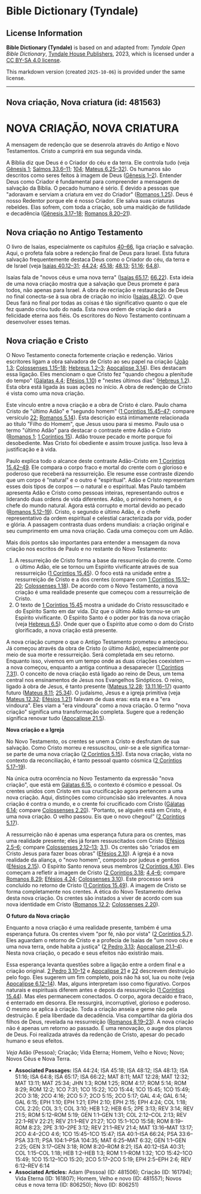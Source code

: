 # Bible Dictionary (Tyndale)

## License Information

**Bible Dictionary (Tyndale)** is based on and adapted from: _Tyndale Open Bible Dictionary_, [Tyndale House Publishers](https://tyndaleopenresources.com/), 2023, which is licensed under a [CC BY-SA 4.0 license](https://creativecommons.org/licenses/by-sa/4.0/legalcode.en).

This markdown version (created `2025-10-06`) is provided under the same license.



--------------------------------

## Nova criação, Nova criatura (id: 481563)

NOVA CRIAÇÃO, NOVA CRIATURA
===========================

A mensagem de redenção que se desenrola através do Antigo e Novo Testamentos. Cristo a cumprirá em sua segunda vinda.

A Bíblia diz que Deus é o Criador do céu e da terra. Ele controla tudo (veja [Gênesis 1](https://ref.ly/Gen1:1-Gen1:31); [Salmos 33\.6–11](https://ref.ly/Ps33:6-Ps33:11); [104](https://ref.ly/Ps104:1-Ps104:35); [Mateus 6\.25–32](https://ref.ly/Matt6:25-Matt6:32)). Os humanos são descritos como seres feitos à imagem de Deus ([Gênesis 1–2](https://ref.ly/Gen1:1-Gen2:25)). Entender Deus como Criador é fundamental para compreender a mensagem de salvação da Bíblia. O pecado humano é sério. É devido a pessoas que "adoravam e serviam a criatura em vez do Criador" ([Romanos 1\.25](https://ref.ly/Rom1:25)). Deus é nosso Redentor porque ele é nosso Criador. Ele salva suas criaturas rebeldes. Elas sofrem, com toda a criação, sob uma maldição de futilidade e decadência ([Gênesis 3\.17–18](https://ref.ly/Gen3:17-Gen3:18); [Romanos 8\.20–21](https://ref.ly/Rom8:20-Rom8:21)).

Nova criação no Antigo Testamento
---------------------------------

O livro de Isaías, especialmente os capítulos [40–66](https://ref.ly/Isa40:1-Isa66:24), liga criação e salvação. Aqui, o profeta fala sobre a redenção final de Deus para Israel. Esta futura salvação frequentemente destaca Deus como o Criador do céu, da terra e de Israel (veja [Isaías 40\.12–31](https://ref.ly/Isa40:12-Isa40:31); [44\.24](https://ref.ly/Isa44:24); [45\.18](https://ref.ly/Isa45:18); [48\.13](https://ref.ly/Isa48:13); [51\.16](https://ref.ly/Isa51:16); [64\.8](https://ref.ly/Isa64:8)).

Isaías fala de "novos céus e uma nova terra" ([Isaías 65\.17](https://ref.ly/Isa65:17); [66\.22](https://ref.ly/Isa66:22)). Esta ideia de uma nova criação mostra que a salvação que Deus promete é para todos, não apenas para Israel. A obra de recriação e restauração de Deus no final conecta\-se à sua obra de criação no início ([Isaías 48\.12](https://ref.ly/Isa48:12)). O que Deus fará no final por todas as coisas é tão significativo quanto o que ele fez quando criou tudo do nada. Esta nova ordem de criação dará a felicidade eterna aos fiéis. Os escritores do Novo Testamento continuam a desenvolver esses temas.

Nova criação e Cristo
---------------------

O Novo Testamento conecta fortemente criação e redenção. Vários escritores ligam a obra salvadora de Cristo ao seu papel na criação ([João 1\.3](https://ref.ly/John1:3); [Colossenses 1\.15–18](https://ref.ly/Col1:15-Col1:18); [Hebreus 1\.2–3](https://ref.ly/Heb1:2-Heb1:3); [Apocalipse 3\.14](https://ref.ly/Rev3:14)). Eles destacam essa ligação. Eles mencionam o que Cristo fez "quando chegou a plenitude do tempo" ([Gálatas 4\.4](https://ref.ly/Gal4:4); [Efésios 1\.10](https://ref.ly/Eph1:10)) e "nestes últimos dias" ([Hebreus 1\.2](https://ref.ly/Heb1:2)). Esta obra está ligada às suas ações no início. A obra de redenção de Cristo é vista como uma nova criação.

Este vínculo entre a nova criação e a obra de Cristo é claro. Paulo chama Cristo de "último Adão" e "segundo homem" ([1 Coríntios 15\.45–47](https://ref.ly/1Cor15:45-1Cor15:47); compare versículo [22](https://ref.ly/1Cor15:22); [Romanos 5\.14](https://ref.ly/Rom5:14)). Esta descrição está intimamente relacionada ao título "Filho do Homem", que Jesus usou para si mesmo. Paulo usa o termo "último Adão" para destacar o contraste entre Adão e Cristo ([Romanos 1](https://ref.ly/Rom1:1-Rom1:32); [1 Coríntios 15](https://ref.ly/1Cor15:1-1Cor15:58)). Adão trouxe pecado e morte porque foi desobediente. Mas Cristo foi obediente e assim trouxe justiça. Isso leva à justificação e à vida.

Paulo explica todo o alcance deste contraste Adão\-Cristo em [1 Coríntios 15\.42–49](https://ref.ly/1Cor15:42-1Cor15:49). Ele compara o corpo fraco e mortal do crente com o glorioso e poderoso que receberá na ressurreição. Ele resume esse contraste dizendo que um corpo é "natural" e o outro é "espiritual". Adão e Cristo representam esses dois tipos de corpos — o natural e o espiritual. Mas Paulo também apresenta Adão e Cristo como pessoas inteiras, representando outros e liderando duas ordens de vida diferentes. Adão, o primeiro homem, é o chefe do mundo natural. Agora está corrupto e mortal devido ao pecado ([Romanos 5\.12–19](https://ref.ly/Rom5:12-Rom5:19)). Cristo, o segundo e último Adão, é o chefe representativo da ordem espiritual e celestial caracterizada por vida, poder e glória. A passagem contrasta duas ordens mundiais: a criação original e seu cumprimento em uma nova criação. Cada uma começou com um Adão.

Mais dois pontos são importantes para entender a mensagem da nova criação nos escritos de Paulo e no restante do Novo Testamento:

1. A ressurreição de Cristo forma a base da ressurreição do crente. Como o último Adão, ele se tornou um Espírito vivificante através de sua ressurreição ([1 Coríntios 15\.45](https://ref.ly/1Cor15:45)). O foco está na unidade entre a ressurreição de Cristo e a dos crentes (compare com [1 Coríntios 15\.12–20](https://ref.ly/1Cor15:12-1Cor15:20); [Colossenses 1\.18](https://ref.ly/Col1:18)). De acordo com o Novo Testamento, a nova criação é uma realidade presente que começou com a ressurreição de Cristo.
2. O texto de [1 Coríntios 15\.45](https://ref.ly/1Cor15:45) mostra a unidade do Cristo ressuscitado e do Espírito Santo em dar vida. Diz que o último Adão tornou\-se um Espírito vivificante. O Espírito Santo é o poder por trás da nova criação (veja [Hebreus 6\.5](https://ref.ly/Heb6:5)). Onde quer que o Espírito atue como o dom do Cristo glorificado, a nova criação está presente.

A nova criação cumpre o que o Antigo Testamento prometeu e antecipou. Já começou através da obra de Cristo (o último Adão), especialmente por meio de sua morte e ressurreição. Será completada em seu retorno. Enquanto isso, vivemos em um tempo onde as duas criações coexistem — a nova começou, enquanto a antiga continua a desaparecer ([1 Coríntios 7\.31](https://ref.ly/1Cor7:31)). O conceito de nova criação está ligado ao reino de Deus, um tema central nos ensinamentos de Jesus nos Evangelhos Sinópticos. O reino, ligado à obra de Jesus, é tanto presente ([Mateus 12\.28](https://ref.ly/Matt12:28); [13\.11,16–17](https://ref.ly/Matt13:11)) quanto futuro ([Mateus 8\.11](https://ref.ly/Matt8:11); [25\.34](https://ref.ly/Matt25:34)). O judaísmo, Jesus e a igreja primitiva (veja [Mateus 12\.32](https://ref.ly/Matt12:32); [Efésios 1\.21](https://ref.ly/Eph1:21)) falavam de duas eras: esta era e a "era vindoura". Eles viam a "era vindoura" como a nova criação. O termo "nova criação" significa uma transformação completa. Sugere que a redenção significa renovar tudo ([Apocalipse 21\.5](https://ref.ly/Rev21:5)).

**Nova criação e a Igreja**

No Novo Testamento, os crentes se unem a Cristo e desfrutam de sua salvação. Como Cristo morreu e ressuscitou, unir\-se a ele significa tornar\-se parte de uma nova criação ([2 Coríntios 5\.15](https://ref.ly/2Cor5:15)). Esta nova criação, vista no contexto da reconciliação, é tanto pessoal quanto cósmica ([2 Coríntios 5\.17–19](https://ref.ly/2Cor5:17-2Cor5:19)).

Na única outra ocorrência no Novo Testamento da expressão "nova criação", que está em [Gálatas 6\.15](https://ref.ly/Gal6:15), o contexto é cósmico e pessoal. Os crentes unidos com Cristo em sua crucificação agora pertencem a uma nova criação. Aqui, distinções como circuncisão são irrelevantes. A nova criação é contra o mundo, e o crente foi crucificado com Cristo ([Gálatas 6\.14](https://ref.ly/Gal6:14); compare [Colossenses 2\.20](https://ref.ly/Col2:20)). “Portanto, se alguém está em Cristo, é uma nova criação. O velho passou. Eis que o novo chegou!” ([2 Coríntios 5\.17](https://ref.ly/2Cor5:17)).

A ressurreição não é apenas uma esperança futura para os crentes, mas uma realidade presente; eles já foram ressuscitados com Cristo ([Efésios 2\.5–6](https://ref.ly/Eph2:5-Eph2:6); compare [Colossenses 2\.12–13](https://ref.ly/Col2:12-Col2:13); [3\.1](https://ref.ly/Col3:1)). Os crentes são “criados em Cristo Jesus para fazer boas obras” ([Efésios 2\.10](https://ref.ly/Eph2:10)). A igreja é a nova realidade da aliança, o "novo homem", composto por judeus e gentios ([Efésios 2\.15](https://ref.ly/Eph2:15)). O Espírito Santo renova seus membros ([2 Coríntios 4\.16](https://ref.ly/2Cor4:16)). Eles começam a refletir a imagem de Cristo ([2 Coríntios 3\.18](https://ref.ly/2Cor3:18); [4\.4–6](https://ref.ly/2Cor4:4-2Cor4:6); compare [Romanos 8\.29](https://ref.ly/Rom8:29); [Efésios 4\.24](https://ref.ly/Eph4:24); [Colossenses 3\.10](https://ref.ly/Col3:10)). Este processo será concluído no retorno de Cristo ([1 Coríntios 15\.49](https://ref.ly/1Cor15:49)). A imagem de Cristo se forma completamente nos crentes. A ética do Novo Testamento deriva desta nova criação. Os crentes são instados a viver de acordo com sua nova identidade em Cristo ([Romanos 12\.2](https://ref.ly/Rom12:2); [Colossenses 2\.20](https://ref.ly/Col2:20)).

**O futuro da Nova criação**

Enquanto a nova criação é uma realidade presente, também é uma esperança futura. Os crentes vivem "por fé, não por vista" ([2 Coríntios 5\.7](https://ref.ly/2Cor5:7)). Eles aguardam o retorno de Cristo e a profecia de Isaías de "um novo céu e uma nova terra, onde habita a justiça" ([2 Pedro 3\.13](https://ref.ly/2Pet3:13); [Apocalipse 21\.1–4](https://ref.ly/Rev21:1-Rev21:4)). Nesta nova criação, o pecado e seus efeitos não existirão mais.

Essa esperança levanta questões sobre a ligação entre a ordem final e a criação original. [2 Pedro 3\.10–12](https://ref.ly/2Pet3:10-2Pet3:12) e [Apocalipse 21](https://ref.ly/Rev21:1-Rev21:27) e [22](https://ref.ly/Rev22:1-Rev22:21) descrevem destruição pelo fogo. Eles sugerem um fim completo, pois não há sol, lua ou noite (veja [Apocalipse 6\.12–14](https://ref.ly/Rev6:12-Rev6:14)). Mas, alguns interpretam isso como figurativo. Corpos naturais e espirituais diferem antes e depois da ressurreição ([1 Coríntios 15\.44](https://ref.ly/1Cor15:44)). Mas eles permanecem conectados. O corpo, agora decaído e fraco, é enterrado em desonra. Ele ressurgirá, incorruptível, glorioso e poderoso. O mesmo se aplica à criação. Toda a criação anseia e geme não pela destruição. É pela liberdade da decadência. Visa compartilhar da glória dos filhos de Deus, revelada na ressurreição ([Romanos 8\.19–23](https://ref.ly/Rom8:19-Rom8:23)). A nova criação não é apenas um retorno ao passado. É uma renovação, o auge dos planos de Deus. Foi realizada através da redenção de Cristo, apesar do pecado humano e seus efeitos.

*Veja* Adão (Pessoa); Criação; Vida Eterna; Homem, Velho e Novo; Novo; Novos Céus e Nova Terra.

* **Associated Passages:** ISA 44:24; ISA 45:18; ISA 48:12; ISA 48:13; ISA 51:16; ISA 64:8; ISA 65:17; ISA 66:22; MAT 8:11; MAT 12:28; MAT 12:32; MAT 13:11; MAT 25:34; JHN 1:3; ROM 1:25; ROM 4:17; ROM 5:14; ROM 8:29; ROM 12:2; 1CO 7:31; 1CO 15:22; 1CO 15:44; 1CO 15:45; 1CO 15:49; 2CO 3:18; 2CO 4:16; 2CO 5:7; 2CO 5:15; 2CO 5:17; GAL 4:4; GAL 6:14; GAL 6:15; EPH 1:10; EPH 1:21; EPH 2:10; EPH 2:15; EPH 4:24; COL 1:18; COL 2:20; COL 3:1; COL 3:10; HEB 1:2; HEB 6:5; 2PE 3:13; REV 3:14; REV 21:5; ROM 5:12–ROM 5:19; GEN 1:1–GEN 1:31; COL 2:12–COL 2:13; REV 22:1–REV 22:21; REV 21:1–REV 21:27; 1CO 15:1–1CO 15:58; ROM 8:19–ROM 8:23; 2PE 3:10–2PE 3:12; REV 21:1–REV 21:4; MAT 13:16–MAT 13:17; 2CO 4:4–2CO 4:6; 1CO 15:45–1CO 15:47; ISA 40:1–ISA 66:24; PSA 33:6–PSA 33:11; PSA 104:1–PSA 104:35; MAT 6:25–MAT 6:32; GEN 1:1–GEN 2:25; GEN 3:17–GEN 3:18; ROM 8:20–ROM 8:21; ISA 40:12–ISA 40:31; COL 1:15–COL 1:18; HEB 1:2–HEB 1:3; ROM 1:1–ROM 1:32; 1CO 15:42–1CO 15:49; 1CO 15:12–1CO 15:20; 2CO 5:17–2CO 5:19; EPH 2:5–EPH 2:6; REV 6:12–REV 6:14
* **Associated Articles:** Adam (Pessoa) (ID: 481506); Criação (ID: 161794); Vida Eterna (ID: 161807); Homem, Velho e novo (ID: 481557); Novos céus e nova terra (ID: 806250); Novo (ID: 806251)

